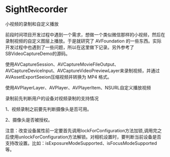 # SightRecorder
小视频的录制和自定义播放

前段时间项目开发过程中遇到一个需求，想做一个类似微信那样的小视频，然后在录制视频的自定义图层上播放。于是就研究了 AVFoundation 的一些东西。实际开发过程中也遇到了一些问题，所以在这里做下记录。另外参考了SBVideoCaptureDemo的源码。

使用AVCaptureSession、AVCaptureMovieFileOutput、AVCaptureDeviceInput、AVCaptureVideoPreviewLayer来录制视频，并通过AVAssetExportSeeion压缩视频并转换为 MP4 格式。

使用AVPlayerLayer、AVPlayer、AVPlayerItem、NSURL自定义播放视频


录制前先判断用户的设备对视频录制的支持情况

1、视频录制之前要先判断摄像头是否可用。

2、摄像头是否被授权。


注意：改变设备属性前一定要首先调用lockForConfiguration方法加锁,调用完之后使用unlockForConfiguration方法解锁。对相机设置时，要判断当前设备是否支持改设置。比如：isExposureModeSupported、isFocusModeSupported等。